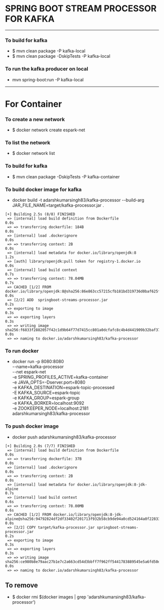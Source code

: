 # SPRING BOOT STREAM PROCESSOR FOR KAFKA

----

### To build for kafka
* $ mvn clean package  -P kafka-local
* $ mvn clean package -DskipTests -P kafka-local

### To run the kafka producer on local 
* mvn spring-boot:run -P kafka-local    
  
---

# For Container

### To create a new network
* $ docker network create espark-net

### To list the network
* $ docker network list

### To build for kafka
* $ mvn clean package -DskipTests -P kafka-container
 
### To build docker image for kafka
* docker build  -t adarshkumarsingh83/kafka-processor --build-arg JAR_FILE_NAME=target/kafka-processor.jar .
```
[+] Building 2.5s (8/8) FINISHED                                                                                                                                                                          
 => [internal] load build definition from Dockerfile                                                                                                                                                 0.0s
 => => transferring dockerfile: 184B                                                                                                                                                                 0.0s
 => [internal] load .dockerignore                                                                                                                                                                    0.0s
 => => transferring context: 2B                                                                                                                                                                      0.0s
 => [internal] load metadata for docker.io/library/openjdk:8                                                                                                                                         1.2s
 => [auth] library/openjdk:pull token for registry-1.docker.io                                                                                                                                       0.0s
 => [internal] load build context                                                                                                                                                                    0.7s
 => => transferring context: 78.04MB                                                                                                                                                                 0.7s
 => CACHED [1/2] FROM docker.io/library/openjdk:8@sha256:86e863cc57215cfb181bd319736d0baf625fe8f150577f9eb58bd937f5452cb8                                                                            0.0s
 => [2/2] ADD  springboot-streams-processor.jar                                                                                                                                                       0.2s
 => exporting to image                                                                                                                                                                               0.3s
 => => exporting layers                                                                                                                                                                              0.3s
 => => writing image sha256:f6833f2882057f42c1d9b64f77d7415cc801a0dcfafc8c4b4d441909b32baf37                                                                                                         0.0s
 => => naming to docker.io/adarshkumarsingh83/kafka-processor    
```
### To run docker
* docker run -p 8080:8080 \
 --name=kafka-processor  \
 --net espark-net  \
 -e SPRING_PROFILES_ACTIVE=kafka-container \
 -e JAVA_OPTS=-Dserver.port=8080 \
 -e KAFKA_DESTINATION=espark-topic-processed\
 -E KAFKA_SOURCE=espark-topic \
 -e KAFKA_GROUP=espark-group    \
 -e KAFKA_BORKER=localhost:9092   \
 -e ZOOKEEPER_NODE=localhost:2181   \
 adarshkumarsingh83/kafka-processor 

### To push docker image
* docker push adarshkumarsingh83/kafka-processor
```
[+] Building 2.0s (7/7) FINISHED                                                                                                                                                                          
 => [internal] load build definition from Dockerfile                                                   0.0s
 => => transferring dockerfile: 37B                                                                                                                                                                  0.0s
 => [internal] load .dockerignore                                                                                                                                                                    0.0s
 => => transferring context: 2B                                                                                                                                                                      0.0s
 => [internal] load metadata for docker.io/library/openjdk:8-jdk-alpine                                                                                                                              0.7s
 => [internal] load build context                                                                                                                                                                    0.6s
 => => transferring context: 78.00MB                                                                                                                                                                 0.6s
 => CACHED [1/2] FROM docker.io/library/openjdk:8-jdk-alpine@sha256:94792824df2df33402f201713f932b58cb9de94a0cd524164a0f2283343547b3                                                                 0.0s
 => [2/2] COPY target/kafka-processor.jar springboot-streams-processor.jar                                                                                                                             0.2s
 => exporting to image                                                                                                                                                                               0.3s
 => => exporting layers                                                                                                                                                                              0.3s
 => => writing image sha256:ce980b8e79aac27b1e7c2a663cd54d3bbff7f962ff5441783889545e5a6fd50d                                                                                                         0.0s
 => => naming to docker.io/adarshkumarsingh83/kafka-processor 
```


## To remove 
* $ docker rmi $(docker images | grep 'adarshkumarsingh83/kafka-processor')